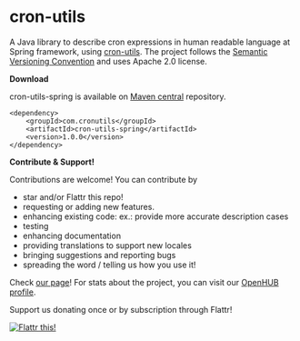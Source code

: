 cron-utils
===========
A Java library to describe cron expressions in human readable language at Spring framework, using [cron-utils](http://cron-utils.com). The project follows the [Semantic Versioning Convention](http://semver.org/) and uses Apache 2.0 license.

**Download**

cron-utils-spring is available on [Maven central](http://search.maven.org/#search%7Cga%7C1%7Cg%3A%22com.cronutils%22) repository.

    <dependency>
        <groupId>com.cronutils</groupId>
        <artifactId>cron-utils-spring</artifactId>
        <version>1.0.0</version>
    </dependency>


**Contribute & Support!**

Contributions are welcome! You can contribute by
 * star and/or Flattr this repo!
 * requesting or adding new features.
 * enhancing existing code: ex.: provide more accurate description cases
 * testing
 * enhancing documentation
 * providing translations to support new locales
 * bringing suggestions and reporting bugs
 * spreading the word / telling us how you use it!


Check [our page](http://cronutils.com)! For stats about the project, you can visit our [OpenHUB profile](https://www.openhub.net/p/cron-utils).

Support us donating once or by subscription through Flattr!

[![Flattr this!](https://api.flattr.com/button/flattr-badge-large.png)](https://flattr.com/submit/auto?user_id=jmrozanec&url=https://github.com/jmrozanec/cron-utils)
